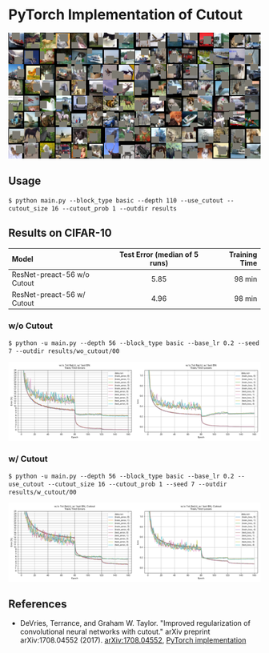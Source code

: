 # PyTorch Implementation of Cutout

![](figures/sample.png)

## Usage

```
$ python main.py --block_type basic --depth 110 --use_cutout --cutout_size 16 --cutout_prob 1 --outdir results
```


## Results on CIFAR-10

| Model                       | Test Error (median of 5 runs) | Training Time |
|:----------------------------|:-----------------------------:|--------------:|
| ResNet-preact-56 w/o Cutout | 5.85                          |    98 min     |
| ResNet-preact-56 w/ Cutout  | 4.96                          |    98 min     |

### w/o Cutout
```
$ python -u main.py --depth 56 --block_type basic --base_lr 0.2 --seed 7 --outdir results/wo_cutout/00
```

![](figures/wo_cutout.png)

### w/ Cutout
```
$ python -u main.py --depth 56 --block_type basic --base_lr 0.2 --use_cutout --cutout_size 16 --cutout_prob 1 --seed 7 --outdir results/w_cutout/00
```

![](figures/w_cutout.png)


## References

* DeVries, Terrance, and Graham W. Taylor. "Improved regularization of convolutional neural networks with cutout." arXiv preprint arXiv:1708.04552 (2017). [arXiv:1708.04552]( https://arxiv.org/abs/1708.04552 ), [PyTorch implementation]( https://github.com/uoguelph-mlrg/Cutout )



